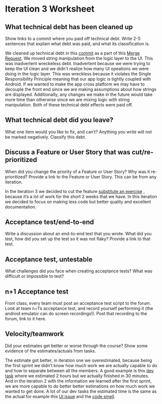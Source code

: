 # Iteration 3 Worksheet

## What technical debt has been cleaned up
Show links to a commit where you paid off technical debt. Write 2-5 sentences that explain what debt was paid, and what its classification is.

We cleaned up technical debt in this [commit](https://code.cs.umanitoba.ca/3350-summer2023/funkyflamingos-4/-/commit/e3bd245b261d892d0dbe08041839d1d65a6519e7?merge_request_iid=113) as a part of this [Merge Request](https://code.cs.umanitoba.ca/3350-summer2023/funkyflamingos-4/-/merge_requests/113/diffs?commit_id=e3bd245b261d892d0dbe08041839d1d65a6519e7). We moved string manipulation from the logic layer to the UI. This was inadvertent wreckeless debt. Inadvertent because we were trying to keep the UI clean and we didn't realize how many UI opeations we were doing in the logic layer. This was wreckless because it violates the Single Responsibility Principle meaning that our app logic is tightly coupled with Android. If we wanted to make the app cross platform we may have to decouple the front end since we are making assumptions about how strings are displayed. Additionally, any changes we make in the future would take more time than otherwise since we are mixing logic with string manipulation. Both of these technical debt effects were paid off. 

## What technical debt did you leave?
What one item would you like to fix, and can’t? Anything you write will not be marked negatively. Classify this debt.



## Discuss a Feature or User Story that was cut/re-prioritized
When did you change the priority of a Feature or User Story? Why was it re-prioritized? Provide a link to the Feature or User Story. This can be from any iteration.

In the iteration 3 we decided to cut the feature [substitute an exercise](https://code.cs.umanitoba.ca/3350-summer2023/funkyflamingos-4/-/issues/10) , because it’s a lot of work for the short 2 weeks that we have. In this iteration we decided to focus on making less code but better quality and excellent documentation. 

## Acceptance test/end-to-end
Write a discussion about an end-to-end test that you wrote. What did you test, how did you set up the test so it was not flaky? Provide a link to that test.

## Acceptance test, untestable
What challenges did you face when creating acceptance tests? What was difficult or impossible to test?

## n+1 Acceptance test
From class, every team must post an acceptance test script to the forum. Look at team n+1’s acceptance test, and record yourself performing it (the android emulator can do screen recordings!). Post that recording to the forum, link to it here.

## Velocity/teamwork
Did your estimates get better or worse through the course? Show some evidence of the estimates/actuals from tasks.

The estimate got better, in iteration one we overestimated, because being the first sprint we didn’t know how much work we are actually capable to do and how to separate between all the members. A good example is this [dev task](https://code.cs.umanitoba.ca/3350-summer2023/funkyflamingos-4/-/issues/28) where we estimated 2 hours but we actually finished in 30 minutes. And in the iteration 2 with the information we learned after the first sprint, we are more capable to do better better estimations on how much work we wanted to get done. A lot of our dev tasks the estimated time is the same as the actual for example this [UI issue](https://code.cs.umanitoba.ca/3350-summer2023/funkyflamingos-4/-/issues/80) and the [code smell](https://code.cs.umanitoba.ca/3350-summer2023/funkyflamingos-4/-/issues/73).
